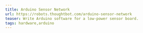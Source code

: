 ```yaml
---
title: Arduino Sensor Network
url: https://robots.thoughtbot.com/arduino-sensor-network
teaser: Write Arduino software for a low-power sensor board.
tags: hardware,arduino
---
```


